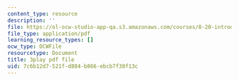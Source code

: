 ```yaml
---
content_type: resource
description: ''
file: https://ol-ocw-studio-app-qa.s3.amazonaws.com/courses/8-20-introduction-to-special-relativity-january-iap-2021/7c6b12d7521fd884b866ebcb7f38f13c_6fFfT7LhtPw.pdf
file_type: application/pdf
learning_resource_types: []
ocw_type: OCWFile
resourcetype: Document
title: 3play pdf file
uid: 7c6b12d7-521f-d884-b866-ebcb7f38f13c
---
```

